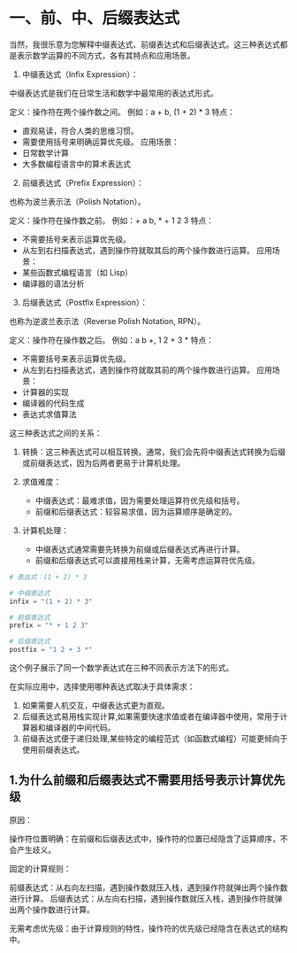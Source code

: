 


# 一、前、中、后缀表达式
当然，我很乐意为您解释中缀表达式、前缀表达式和后缀表达式。这三种表达式都是表示数学运算的不同方式，各有其特点和应用场景。

1. 中缀表达式（Infix Expression）：

中缀表达式是我们在日常生活和数学中最常用的表达式形式。

定义：操作符在两个操作数之间。
例如：a + b, (1 + 2) * 3
特点：
- 直观易读，符合人类的思维习惯。
- 需要使用括号来明确运算优先级。
应用场景：
- 日常数学计算
- 大多数编程语言中的算术表达式

2. 前缀表达式（Prefix Expression）：

也称为波兰表示法（Polish Notation）。

定义：操作符在操作数之前。
例如：+ a b, * + 1 2 3
特点：
- 不需要括号来表示运算优先级。
- 从左到右扫描表达式，遇到操作符就取其后的两个操作数进行运算。
应用场景：
- 某些函数式编程语言（如 Lisp）
- 编译器的语法分析

3. 后缀表达式（Postfix Expression）：

也称为逆波兰表示法（Reverse Polish Notation, RPN）。

定义：操作符在操作数之后。
例如：a b +, 1 2 + 3 *
特点：
- 不需要括号来表示运算优先级。
- 从左到右扫描表达式，遇到操作符就取其前的两个操作数进行运算。
应用场景：
- 计算器的实现
- 编译器的代码生成
- 表达式求值算法

这三种表达式之间的关系：

1. 转换：这三种表达式可以相互转换。通常，我们会先将中缀表达式转换为后缀或前缀表达式，因为后两者更易于计算机处理。

2. 求值难度：
   - 中缀表达式：最难求值，因为需要处理运算符优先级和括号。
   - 前缀和后缀表达式：较容易求值，因为运算顺序是确定的。

3. 计算机处理：
   - 中缀表达式通常需要先转换为前缀或后缀表达式再进行计算。
   - 前缀和后缀表达式可以直接用栈来计算，无需考虑运算符优先级。



```python
# 表达式：(1 + 2) * 3

# 中缀表达式
infix = "(1 + 2) * 3"

# 前缀表达式
prefix = "* + 1 2 3"

# 后缀表达式
postfix = "1 2 + 3 *"
```

这个例子展示了同一个数学表达式在三种不同表示方法下的形式。

在实际应用中，选择使用哪种表达式取决于具体需求：

1. 如果需要人机交互，中缀表达式更为直观。
2. 后缀表达式易用栈实现计算,如果需要快速求值或者在编译器中使用，常用于计算器和编译器的中间代码。
3. 前缀表达式便于递归处理,某些特定的编程范式（如函数式编程）可能更倾向于使用前缀表达式。

## 1.为什么前缀和后缀表达式不需要用括号表示计算优先级
原因：

操作符位置明确：在前缀和后缀表达式中，操作符的位置已经隐含了运算顺序，不会产生歧义。

固定的计算规则：

前缀表达式：从右向左扫描，遇到操作数就压入栈，遇到操作符就弹出两个操作数进行计算。
后缀表达式：从左向右扫描，遇到操作数就压入栈，遇到操作符就弹出两个操作数进行计算。

无需考虑优先级：由于计算规则的特性，操作符的优先级已经隐含在表达式的结构中。